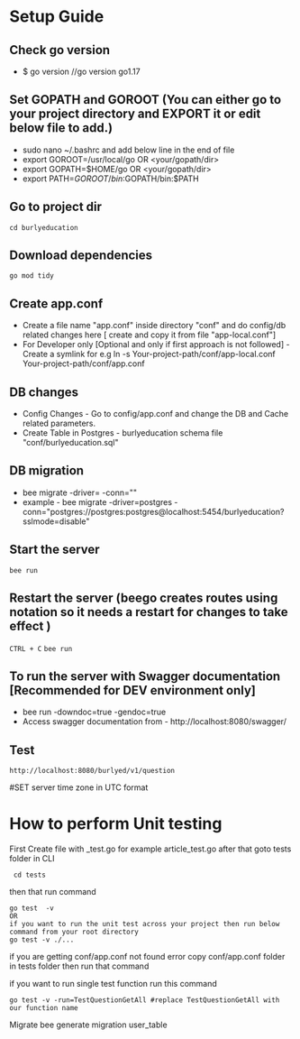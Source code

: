 #   Setup Guide

## Check go version
* $ go version   //go version go1.17

## Set GOPATH and GOROOT (You can either go to your project directory and EXPORT it or edit below file to add.)
* sudo nano ~/.bashrc and add below line in the end of file
* export GOROOT=/usr/local/go   OR <your/gopath/dir> 
* export GOPATH=$HOME/go OR <your/gopath/dir>
* export PATH=$GOROOT/bin:$GOPATH/bin:$PATH

## Go to project dir

```cd burlyeducation```

## Download dependencies

```go mod tidy```

## Create app.conf
* Create a file name "app.conf" inside directory "conf" and do config/db related changes here [ create and copy it from file "app-local.conf"]
* For Developer only [Optional and only if first approach is not followed] - Create a symlink for e.g ln -s Your-project-path/conf/app-local.conf Your-project-path/conf/app.conf

## DB changes
* Config Changes - Go to config/app.conf and change the DB and Cache related parameters. 
* Create Table in Postgres - burlyeducation schema file "conf/burlyeducation.sql"

## DB migration
* bee migrate -driver=<DRIVERNAME> -conn="<CONNECTION-STRING>"
* example - bee migrate -driver=postgres -conn="postgres://postgres:postgres@localhost:5454/burlyeducation?sslmode=disable"

## Start the server 

```bee run```

## Restart the server (beego creates routes using notation so it needs a restart for changes to take effect )

```CTRL + C```
```bee run```

## To run the server with Swagger documentation [Recommended for DEV environment only]
* bee run -downdoc=true -gendoc=true
* Access swagger documentation from - http://localhost:8080/swagger/

## Test

```http://localhost:8080/burlyed/v1/question```

#SET server time zone in UTC format



# How to perform Unit testing

 First Create file with _test.go for example article_test.go after that goto tests folder in CLI 

 ```
  cd tests 
 
 ```

then that run command 

``` 
go test  -v 
OR  
if you want to run the unit test across your project then run below command from your root directory
go test -v ./...

``` 

if you are getting conf/app.conf not found error copy conf/app.conf folder in tests folder then run that command 

if you want to run single test function run this command 

```
go test -v -run=TestQuestionGetAll #replace TestQuestionGetAll with our function name

```

Migrate 
bee generate migration user_table
